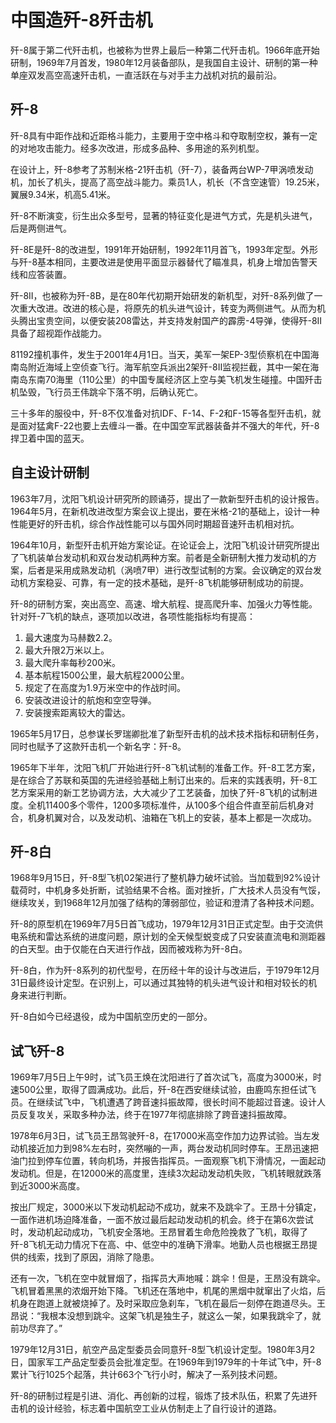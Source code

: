 # 中国造歼-8歼击机

歼-8属于第二代歼击机，也被称为世界上最后一种第二代歼击机。1966年底开始研制，1969年7月首发，1980年12月装备部队，是我国自主设计、研制的第一种单座双发高空高速歼击机，一直活跃在与对手主力战机对抗的最前沿。

## 歼-8

歼-8具有中距作战和近距格斗能力，主要用于空中格斗和夺取制空权，兼有一定的对地攻击能力。经多次改进，形成多品种、多用途的系列机型。

在设计上，歼-8参考了苏制米格-21歼击机（歼-7），装备两台WP-7甲涡喷发动机，加长了机头，提高了高空战斗能力。乘员1人，机长（不含空速管）19.25米，翼展9.34米，机高5.41米。

歼-8不断演变，衍生出众多型号，显著的特征变化是进气方式，先是机头进气，后是两侧进气。

歼-8E是歼-8的改进型，1991年开始研制，1992年11月首飞，1993年定型。外形与歼-8基本相同，主要改进是使用平面显示器替代了瞄准具，机身上增加告警天线和应答装置。

歼-8II，也被称为歼-8B，是在80年代初期开始研发的新机型，对歼-8系列做了一次重大改进。改进的核心是，将原先的机头进气设计，转变为两侧进气。从而为机头腾出宝贵空间，以便安装208雷达，并支持发射国产的霹雳-4导弹，使得歼-8II具备了超视距作战能力。

81192撞机事件，发生于2001年4月1日。当天，美军一架EP-3型侦察机在中国海南岛附近海域上空侦查飞行。海军航空兵派出2架歼-8II监视拦截，其中一架在海南岛东南70海里（110公里）的中国专属经济区上空与美飞机发生碰撞。中国歼击机坠毁，飞行员王伟跳伞下落不明，后确认死亡。

三十多年的服役中，歼-8不仅准备对抗ⅠDF、F-14、F-2和F-15等各型歼击机，就是面对猛禽F-22也要上去缠斗一番。在中国空军武器装备并不强大的年代，歼-8捍卫着中国的蓝天。

## 自主设计研制

1963年7月，沈阳飞机设计研究所的顾诵芬，提出了一款新型歼击机的设计报告。1964年5月，在新机改进改型方案会议上提出，要在米格-21的基础上，设计一种性能更好的歼击机，综合作战性能可以与国外同时期超音速歼击机相对抗。

1964年10月，新型歼击机开始方案论证。在论证会上，沈阳飞机设计研究所提出了飞机装单台发动机和双台发动机两种方案。前者是全新研制大推力发动机的方案，后者是采用成熟发动机（涡喷7甲）进行改型试制的方案。会议确定的双台发动机方案稳妥、可靠，有一定的技术基础，是歼-8飞机能够研制成功的前提。

歼-8的研制方案，突出高空、高速、增大航程、提高爬升率、加强火力等性能。针对歼-7飞机的缺点，逐项加以改进，各项性能指标均有提高：

1. 最大速度为马赫数2.2。
2. 最大升限2万米以上。
3. 最大爬升率每秒200米。
4. 基本航程1500公里，最大航程2000公里。
5. 规定了在高度为1.9万米空中的作战时间。
6. 安装改进设计的航炮和空空导弹。
7. 安装搜索距离较大的雷达。

1965年5月17日，总参谋长罗瑞卿批准了新型歼击机的战术技术指标和研制任务，同时也赋予了这款歼击机一个新名字：歼-8。

1965年下半年，沈阳飞机厂开始进行歼-8飞机试制的准备工作。歼-8工艺方案，是在综合了苏联和英国的先进经验基础上制订出来的。后来的实践表明，歼-8工艺方案采用的新工艺协调方法，大大减少了工艺装备，加快了歼-8飞机的试制进度。全机11400多个零件，1200多项标准件，从100多个组合件直至前后机身对合，机身机翼对合，以及发动机、油箱在飞机上的安装，基本上都是一次成功。

## 歼-8白

1968年9月15日，歼-8型飞机02架进行了整机静力破坏试验。当加载到92%设计载荷时，中机身多处折断，试验结果不合格。面对挫折，广大技术人员没有气馁，继续攻关，到1968年12月加强了结构的薄弱部位，验证和澄清了各种技术问题。

歼-8的原型机在1969年7月5日首飞成功，1979年12月31日正式定型。由于交流供电系统和雷达系统的进度问题，原计划的全天候型蜕变成了只安装直流电和测距器的白天型。由于仅能在白天进行作战，因而被戏称为歼-8白。

歼-8白，作为歼-8系列的初代型号，在历经十年的设计与改进后，于1979年12月31日最终设计定型。在识别上，可以通过其独特的机头进气设计和相对较长的机身来进行判断。

歼-8白如今已经退役，成为中国航空历史的一部分。

## 试飞歼-8

1969年7月5日上午9时，试飞员王焕在沈阳进行了首次试飞，高度为3000米，时速500公里，取得了圆满成功。此后，歼-8在西安继续试验，由鹿鸣东担任试飞员。在继续试飞中，飞机遭遇了跨音速抖振故障，很长时间不能超过音速。设计人员反复攻关，采取多种办法，终于在1977年彻底排除了跨音速抖振故障。

1978年6月3日，试飞员王昂驾驶歼-8，在17000米高空作加力边界试验。当左发动机接近加力到98%左右时，突然嘣的一声，两台发动机同时停车。王昂迅速把油门拉到停车位置，转向机场，并报告指挥员。一面观察飞机下滑情况，一面起动发动机。但是，在12000米的高度里，连续3次起动发动机失败，飞机转眼就跌落到近3000米高度。

按出厂规定，3000米以下发动机起动不成功，就来不及跳伞了。王昂十分镇定，一面作进机场迫降准备，一面不放过最后起动发动机的机会。终于在第6次尝试时，发动机起动成功，飞机安全落地。王昂冒着生命危险挽救了飞机，取得了歼-8飞机无动力情况下在高、中、低空中的准确下滑率。地勤人员也根据王昂提供的线索，找到了原因，消除了隐患。

还有一次，飞机在空中就冒烟了，指挥员大声地喊：跳伞！但是，王昂没有跳伞。飞机冒着黑黑的浓烟开始下降。飞机还在落地中，机尾的黑烟中就窜出了火焰，后机身在跑道上就被烧掉了。及时采取应急刹车，飞机在最后一刻停在跑道尽头。王昂说：“我根本没想到跳伞。这架飞机是独生子，就这么一架，如果我跳伞了，就前功尽弃了。”

1979年12月31日，航空产品定型委员会同意歼-8型飞机设计定型。1980年3月2日，国家军工产品定型委员会批准定型。在1969年到1979年的十年试飞中，歼-8累计飞行1025个起落，共计663个飞行小时，解决了一系列技术问题。

歼-8的研制过程是引进、消化、再创新的过程，锻炼了技术队伍，积累了先进歼击机的设计经验，标志着中国航空工业从仿制走上了自行设计的道路。